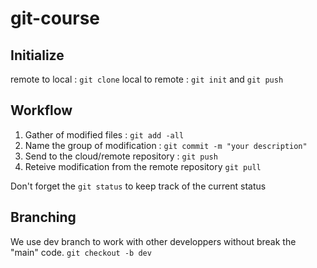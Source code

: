 # git-course

## Initialize

remote to local : `git clone`
local to remote : `git init` and `git push`

## Workflow

1. Gather of modified files : `git add -all`
2. Name the group of modification : `git commit -m "your description"`
3. Send to the cloud/remote repository : `git push`
4. Reteive modification from the remote repository `git pull`

Don't forget the `git status` to keep track of the current status

## Branching 
We use dev branch to work with other developpers without break the "main" code.
`git checkout -b dev`

